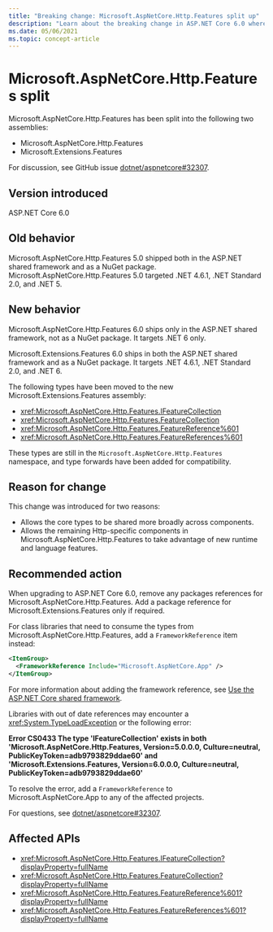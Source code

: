 ```yaml
---
title: "Breaking change: Microsoft.AspNetCore.Http.Features split up"
description: "Learn about the breaking change in ASP.NET Core 6.0 where the Microsoft.AspNetCore.Http.Features package has been split, and no longer ships as a package."
ms.date: 05/06/2021
ms.topic: concept-article
---
```

# Microsoft.AspNetCore.Http.Features split

Microsoft.AspNetCore.Http.Features has been split into the following two assemblies:

- Microsoft.AspNetCore.Http.Features
- Microsoft.Extensions.Features

For discussion, see GitHub issue [dotnet/aspnetcore#32307](https://github.com/dotnet/aspnetcore/issues/32307).

## Version introduced

ASP.NET Core 6.0

## Old behavior

Microsoft.AspNetCore.Http.Features 5.0 shipped both in the ASP.NET shared framework and as a NuGet package. Microsoft.AspNetCore.Http.Features 5.0 targeted .NET 4.6.1, .NET Standard 2.0, and .NET 5.

## New behavior

Microsoft.AspNetCore.Http.Features 6.0 ships only in the ASP.NET shared framework, not as a NuGet package. It targets .NET 6 only.

Microsoft.Extensions.Features 6.0 ships in both the ASP.NET shared framework and as a NuGet package. It targets .NET 4.6.1, .NET Standard 2.0, and .NET 6.

The following types have been moved to the new Microsoft.Extensions.Features assembly:

- <xref:Microsoft.AspNetCore.Http.Features.IFeatureCollection>
- <xref:Microsoft.AspNetCore.Http.Features.FeatureCollection>
- <xref:Microsoft.AspNetCore.Http.Features.FeatureReference%601>
- <xref:Microsoft.AspNetCore.Http.Features.FeatureReferences%601>

These types are still in the `Microsoft.AspNetCore.Http.Features` namespace, and type forwards have been added for compatibility.

## Reason for change

This change was introduced for two reasons:

- Allows the core types to be shared more broadly across components.
- Allows the remaining Http-specific components in Microsoft.AspNetCore.Http.Features to take advantage of new runtime and language features.

## Recommended action

When upgrading to ASP.NET Core 6.0, remove any packages references for Microsoft.AspNetCore.Http.Features. Add a package reference for Microsoft.Extensions.Features only if required.

For class libraries that need to consume the types from Microsoft.AspNetCore.Http.Features, add a `FrameworkReference` item instead:

```xml
<ItemGroup>
  <FrameworkReference Include="Microsoft.AspNetCore.App" />
</ItemGroup>
```

For more information about adding the framework reference, see  [Use the ASP.NET Core shared framework](/aspnet/core/fundamentals/target-aspnetcore?#use-the-aspnet-core-shared-framework).

Libraries with out of date references may encounter a <xref:System.TypeLoadException> or the following error:

**Error CS0433 The type 'IFeatureCollection' exists in both 'Microsoft.AspNetCore.Http.Features, Version=5.0.0.0, Culture=neutral, PublicKeyToken=adb9793829ddae60' and 'Microsoft.Extensions.Features, Version=6.0.0.0, Culture=neutral, PublicKeyToken=adb9793829ddae60'**

To resolve the error, add a `FrameworkReference` to Microsoft.AspNetCore.App to any of the affected projects.

For questions, see [dotnet/aspnetcore#32307](https://github.com/dotnet/aspnetcore/issues/32307).

## Affected APIs

- <xref:Microsoft.AspNetCore.Http.Features.IFeatureCollection?displayProperty=fullName>
- <xref:Microsoft.AspNetCore.Http.Features.FeatureCollection?displayProperty=fullName>
- <xref:Microsoft.AspNetCore.Http.Features.FeatureReference%601?displayProperty=fullName>
- <xref:Microsoft.AspNetCore.Http.Features.FeatureReferences%601?displayProperty=fullName>

<!--

## Category

ASP.NET Core

## Affected APIs

- `T:Microsoft.AspNetCore.Http.Features.IFeatureCollection`
- `T:Microsoft.AspNetCore.Http.Features.FeatureCollection`
- `T:Microsoft.AspNetCore.Http.Features.FeatureReference%601`
- `T:Microsoft.AspNetCore.Http.Features.FeatureReferences%601`

-->
